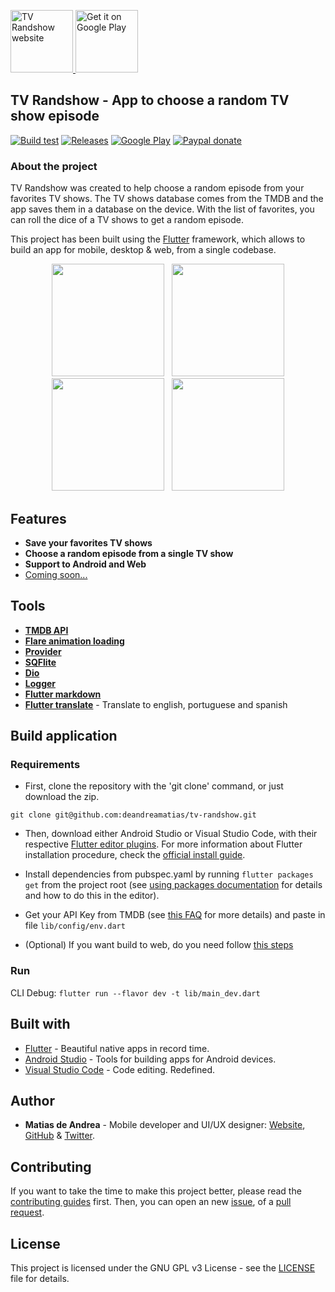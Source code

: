 <p>
  <a href="http://tvrandshow.com/">
    <img alt="TV Randshow website" src="https://raw.githubusercontent.com/deandreamatias/tv-randshow/master/images/icon.png" height="100">
  </a>
  <a href='https://play.google.com/store/apps/details?id=deandrea.matias.tv_randshow&pcampaignid=pcampaignidMKT-Other-global-all-co-prtnr-py-PartBadge-Mar2515-1'>
    <img alt='Get it on Google Play' src='https://play.google.com/intl/en_us/badges/static/images/badges/en_badge_web_generic.png' height="100" />
  </a>
</p>

## TV Randshow - App to choose a random TV show episode

[![Build test](https://img.shields.io/github/workflow/status/deandreamatias/tv-randshow/Test/master?label=Build%20test)](https://github.com/deandreamatias/tv-randshow/actions?query=workflow%3ATest+branch%3Amaster)
[![Releases](https://img.shields.io/github/v/release/deandreamatias/tv-randshow)](https://github.com/deandreamatias/tv-randshow/releases)
[![Google Play](https://img.shields.io/badge/google--play-Google--Play-green)](https://play.google.com/store/apps/details?id=deandrea.matias.tv_randshow)
[![Paypal donate](https://img.shields.io/badge/paypal-donate-blue)](https://paypal.me/deandreamatias?locale.x=es_ES)

### About the project

TV Randshow was created to help choose a random episode from your favorites TV shows.
The TV shows database comes from the TMDB and the app saves them in a database on the device. With the list of favorites, you can roll the dice of a TV shows to get a random episode.

This project has been built using the [Flutter](https://flutter.dev/) framework, which allows to build an app for mobile, desktop & web, from a single codebase.

<p align="center">
  <img src="https://github.com/deandreamatias/tv-randshow/blob/master/images/search.png" width="180" hspace="4">
  <img src="https://github.com/deandreamatias/tv-randshow/blob/master/images/favs.png" width="180" hspace="4">
  <img src="https://github.com/deandreamatias/tv-randshow/blob/master/images/details.png" width="180" hspace="4">
  <img src="https://github.com/deandreamatias/tv-randshow/blob/master/images/result.png" width="180" hspace="4">
</p>

## Features

- **Save your favorites TV shows**
- **Choose a random episode from a single TV show**
- **Support to Android and Web**
- [Coming soon...](https://trello.com/b/ib0jdUzK)

## Tools

- [**TMDB API**](https://developers.themoviedb.org/3/getting-started/introduction)
- [**Flare animation loading**](https://rive.app/a/deandreamatias/files/flare/loading-tv-randshow/embed)
- [**Provider**](https://pub.dev/packages/provider)
- [**SQFlite**](https://pub.dev/packages/sqflite)
- [**Dio**](https://pub.dev/packages/dio)
- [**Logger**](https://pub.dev/packages/logger)
- [**Flutter markdown**](https://pub.dev/packages/flutter_markdown)
- [**Flutter translate**](https://pub.dev/packages/flutter_translate) - Translate to english, portuguese and spanish

## Build application

### Requirements

- First, clone the repository with the 'git clone' command, or just download the zip.

```git
git clone git@github.com:deandreamatias/tv-randshow.git
```

- Then, download either Android Studio or Visual Studio Code, with their respective [Flutter editor plugins](https://flutter.dev/docs/get-started/editor). For more information about Flutter installation procedure, check the [official install guide](https://flutter.dev/docs/get-started/install).

- Install dependencies from pubspec.yaml by running `flutter packages get` from the project root (see [using packages documentation](https://flutter.dev/docs/development/packages-and-plugins/using-packages#adding-a-package-dependency-to-an-app) for details and how to do this in the editor).

- Get your API Key from TMDB (see [this FAQ](https://www.themoviedb.org/faq/api) for more details) and paste in file `lib/config/env.dart`

- (Optional) If you want build to web, do you need follow [this steps](https://flutter.dev/docs/get-started/web)

### Run

CLI Debug: `flutter run --flavor dev -t lib/main_dev.dart`

## Built with

- [Flutter](https://flutter.dev/) - Beautiful native apps in record time.
- [Android Studio](https://developer.android.com/studio/index.html/) - Tools for building apps for Android devices.
- [Visual Studio Code](https://code.visualstudio.com/) - Code editing. Redefined.

## Author

- **Matias de Andrea** - Mobile developer and UI/UX designer: [Website](https://deandreamatias.com), [GitHub](https://github.com/deandreamatias) & [Twitter](https://twitter.com/deandreamatias).

## Contributing

If you want to take the time to make this project better, please read the [contributing guides](https://github.com/deandreamatias/tv-randshow/blob/master/CONTRIBUTING.md) first. Then, you can open an new [issue](https://github.com/deandreamatias/tv-randshow/issues/new/choose), of a [pull request](https://github.com/deandreamatias/tv-randshow/compare).

## License

This project is licensed under the GNU GPL v3 License - see the [LICENSE](LICENSE) file for details.
